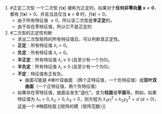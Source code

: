 1. #正定二次型 
	一个二次型 $f(\mathbf{x})$ 被称为正定的，如果对于**任何非零向量** $\mathbf{x} \neq \mathbf{0}$，都有 $f(\mathbf{x}) > 0$。并且当且仅当 $\mathbf{x} = \mathbf{0}$ 时，$f(\mathbf{x}) = 0$。
	*   由于所有特征值 $\ge 0$，所以该二次型是**半正定**的。
	 *   由于存在零特征值，所以它不是正定的  
2. #二次型的正定性判断 
    *   求出二次型矩阵的所有特征值后，可以判断其正定性。
    *   **正定**：所有特征值 $\lambda_i > 0$。
    *   **负定**：所有特征值 $\lambda_i < 0$。
    *   **半正定**：所有特征值 $\lambda_i \ge 0$ (且至少有一个为0)。
    *   **半负定**：所有特征值 $\lambda_i \le 0$ (且至少有一个为0)。
    *   **不定**：特征值有正有负。 
	    * 曲面可能是 #单叶双曲面 （两个正特征值，一个负特征值）或**双叶双曲面**（一个正特征值，两个负特征值）  
    * 如果存在零特征值，曲面会发生“退化”，变为**柱面**或**平面**等。例如，如果特征值为 $\lambda_1 > 0, \lambda_2 > 0, \lambda_3 = 0$，则方程为 $\lambda_1 y_1^2 + \lambda_2 y_2^2 = d$ ($d>0$)，这是一个 #椭圆柱面 
 [[矩阵的模（矩阵范数）]]